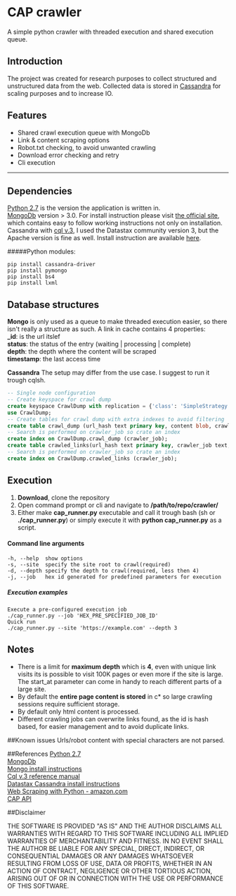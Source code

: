 CAP crawler
===
A simple python crawler with threaded execution and shared execution queue.

**Introduction**
----
The project was created for research purposes to collect structured and unstructured data from the web. Collected data is stored in [Cassandra](http://www.planetcassandra.org/cassandra/) for scaling purposes and to increase IO.

**Features**
----
 - Shared crawl execution queue with MongoDb
 - Link & content scraping options
 - Robot.txt checking, to avoid unwanted crawling
 - Download error checking and retry
 - Cli execution


----------


**Dependencies**
----
[Python 2.7](https://www.python.org/download/releases/2.7/) is the version the application is written in.<br/>
[MongoDb](https://www.mongodb.org/) version > 3.0. For install instruction please visit [the official site](https://docs.mongodb.org/manual/administration/install-community/), which contains easy to follow working instructions not only on installation.<br/>
Cassandra with [cql v.3](https://cassandra.apache.org/doc/cql3/CQL-2.2.html), I used the Datastax community version 3, but the Apache version is fine as well. Install instruction are available [here](http://docs.datastax.com/en/cassandra/3.x/cassandra/install/installDeb.html).<br/>

#####Python modules:
```
pip install cassandra-driver
pip install pymongo
pip install bs4
pip install lxml
```

**Database structures**
--------------------
 **Mongo** is only used as a queue to make threaded execution easier, so there isn't really a structure as such.
 A link in cache contains 4 properties:<br/>
 **_id**: is the url itslef<br/>
**status**:  the status of the entry (waiting | processing | complete)<br/>
 **depth**: the depth where the content will be scraped<br/>
 **timestamp**: the last access time<br/>

**Cassandra**
The setup may differ from the use case. I suggest to run it trough cqlsh.<br/>
```Sql
-- Single node configuration
-- Create keyspace for crawl dump
create keyspace CrawlDump with replication = {'class': 'SimpleStrategy', 'replication_factor' : 1};
use CrawlDump;
-- Create tables for crawl dump with extra indexes to avoid filtering
create table crawl_dump (url_hash text primary key, content blob, crawler_job text, created timestamp, scrape_type text, url text);
-- Search is performed on crawler_job so crate an index
create index on CrawlDump.crawl_dump (crawler_job);
create table crawled_links(url_hash text primary key, crawler_job text, status varchar, message varchar, created timestamp, url text);
-- Search is performed on crawler_job so crate an index
create index on CrawlDump.crawled_links (crawler_job);
```


**Execution**
---

 1. **Download**, clone the repository<br/>
 2. Open command prompt or cli and navigate to **/path/to/repo/crawler/**<br/>
 3. Either make **cap_runner.py** executable and call it trough bash (sh or **./cap_runner.py**) or simply  execute it with **python cap_runner.py** as a script.<br/>

#### Command line arguments
```
-h, --help 	show options
-s, --site 	specify the site root to crawl(required)
-d, --depth specify the depth to crawl(required, less then 4)
-j, --job 	hex id generated for predefined parameters for execution
```

##### Execution examples
```
Execute a pre-configured execution job
./cap_runner.py --job 'HEX_PRE_SPECIFIED_JOB_ID'
Quick run
./cap_runner.py --site 'https://example.com' --depth 3
```



Notes
-----

- There is a limit for **maximum depth** which is **4**, even with unique link visits its is possible to visit 100K pages or even more if the site is large. The start_at parameter can come in handy to reach different parts of a large site.<br/>
- By default the **entire page content is stored** in c* so large crawling sessions require sufficient storage.<br/>
- By default only html content is processed.<br/>
- Different crawling jobs can overwrite links found, as the id is hash based, for easier management and to avoid duplicate links.<br/>

##Known issues
Urls/robot content with special characters are not parsed.


##References
[Python 2.7](https://www.python.org/download/releases/2.7/)<br/>
[MongoDb](https://www.mongodb.org/)<br/>
[Mongo install instructions ](https://docs.mongodb.org/manual/administration/install-community/)<br/>
[Cql v.3 reference manual](https://cassandra.apache.org/doc/cql3/CQL-2.2.html)<br/>
[Datastax Cassandra install instructions](http://docs.datastax.com/en/cassandra/3.x/cassandra/install/installDeb.html)<br/>
[Web Scraping with Python - amazon.com](http://www.amazon.com/Web-Scraping-Python-Richard-Lawson-ebook/dp/B00YSIL1XK)<br/>
[CAP API](https://github.com/pete314/cap-api)

##Disclaimer

THE SOFTWARE IS PROVIDED "AS IS" AND THE AUTHOR DISCLAIMS ALL WARRANTIES WITH REGARD TO THIS SOFTWARE INCLUDING ALL IMPLIED WARRANTIES OF MERCHANTABILITY AND FITNESS. IN NO EVENT SHALL THE AUTHOR BE LIABLE FOR ANY SPECIAL, DIRECT, INDIRECT, OR CONSEQUENTIAL DAMAGES OR ANY DAMAGES WHATSOEVER RESULTING FROM LOSS OF USE, DATA OR PROFITS, WHETHER IN AN ACTION OF CONTRACT, NEGLIGENCE OR OTHER TORTIOUS ACTION, ARISING OUT OF OR IN CONNECTION WITH THE USE OR PERFORMANCE OF THIS SOFTWARE.
